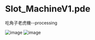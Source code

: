 # Slot_MachineV1.pde
吃角子老虎機--processing

![image](https://raw.githubusercontent.com/yoyo82725/Slot_MachineV1.pde/master/SlotMachine1.png)
![image](https://raw.githubusercontent.com/yoyo82725/Slot_MachineV1.pde/master/SlotMachine5.png)
